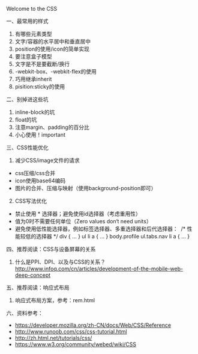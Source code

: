 Welcome to the CSS

一、最常用的样式
1. 有哪些元素类型
2. 文字/容器的水平居中和垂直居中
3. position的使用/icon的简单实现
4. 要注意盒子模型
5. 文字是不是要截断/换行
6. -webkit-box、-webkit-flex的使用
7. 巧用继承inherit
8. pisition:sticky的使用

二、别掉进这些坑
1. inline-block的坑
2. float的坑
3. 注意margin、padding的百分比
4. 小心使用！important

三、CSS性能优化
1. 减少CSS/image文件的请求
* css压缩/css合并
* icon使用base64编码
* 图片的合并、压缩与映射（使用background-position即可）

2. CSS写法优化
* 禁止使用 * 选择器；避免使用id选择器（考虑重用性）
* 值为0时不需要任何单位（Zero values don‘t need units）
* 避免使用低性能选择器，例如标签选择器、多重选择器和后代选择器：  /* 性能较低的选择器 */ div { … } ul li a { … } body.profile ul.tabs.nav li a { … } 

四、推荐阅读：CSS与设备屏幕的关系
1. 什么是PPI、DPI、以及与CSS的关系？
http://www.infoq.com/cn/articles/development-of-the-mobile-web-deep-concept

五、推荐阅读：响应式布局
1. 响应式布局方案，参考：rem.html

六、资料参考：
* https://developer.mozilla.org/zh-CN/docs/Web/CSS/Reference
* http://www.runoob.com/css/css-tutorial.html
* http://zh.html.net/tutorials/css/
* https://www.w3.org/community/webed/wiki/CSS
